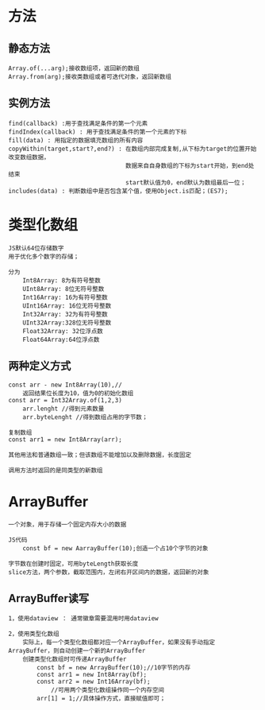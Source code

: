 # 方法

## 静态方法
    Array.of(...arg);接收数组项，返回新的数组
    Array.from(arg);接收类数组或者可迭代对象，返回新数组

## 实例方法
    find(callback) :用于查找满足条件的第一个元素
    findIndex(callback) : 用于查找满足条件的第一个元素的下标
    fill(data) : 用指定的数据填充数组的所有内容
    copyWithin(target,start?,end?) : 在数组内部完成复制,从下标为target的位置开始改变数组数据，
                                     数据来自自身数组的下标为start开始，到end处结束
                                     start默认值为0，end默认为数组最后一位；
    includes(data) : 判断数组中是否包含某个值，使用Object.is匹配；(ES7);

# 类型化数组
    JS默认64位存储数字
    用于优化多个数字的存储；

    分为
        Int8Array: 8为有符号整数
        UInt8Array: 8位无符号整数
        Int16Array: 16为有符号整数
        UInt16Array: 16位无符号整数
        Int32Array: 32为有符号整数
        UInt32Array:328位无符号整数
        Float32Array: 32位浮点数
        Float64Array:64位浮点数
## 两种定义方式
    const arr - new Int8Array(10),//
        返回结果位长度为10，值为0的初始化数组
    const arr = Int32Array.of(1,2,3)
        arr.lenght //得到元素数量
        arr.byteLenght //得到数组占用的字节数；

    复制数组
    const arr1 = new Int8Array(arr);

    其他用法和普通数组一致；但该数组不能增加以及删除数据，长度固定

    调用方法时返回的是同类型的新数组

# ArrayBuffer
    一个对象，用于存储一个固定内存大小的数据

    JS代码
        const bf = new AarrayBuffer(10);创造一个占10个字节的对象

    字节数在创建时固定，可用byteLength获取长度
    slice方法，两个参数，截取范围内，左闭右开区间内的数据，返回新的对象

## ArrayBuffer读写
    1，使用dataview ： 通常徽章需要混用时用dataview

    2，使用类型化数组
        实际上，每一个类型化数组都对应一个ArrayBuffer，如果没有手动指定ArrayBuffer，则自动创建一个新的ArrayBuffer
        创建类型化数组时可传递ArrayBuffer
            const bf = new ArrayBuffer(10);//10字节的内存
            const arr1 = new Int8Array(bf);
            const arr2 = new Int16Array(bf);
                //可用两个类型化数组操作同一个内存空间
            arr[1] = 1;//具体操作方式，直接赋值即可；
    


